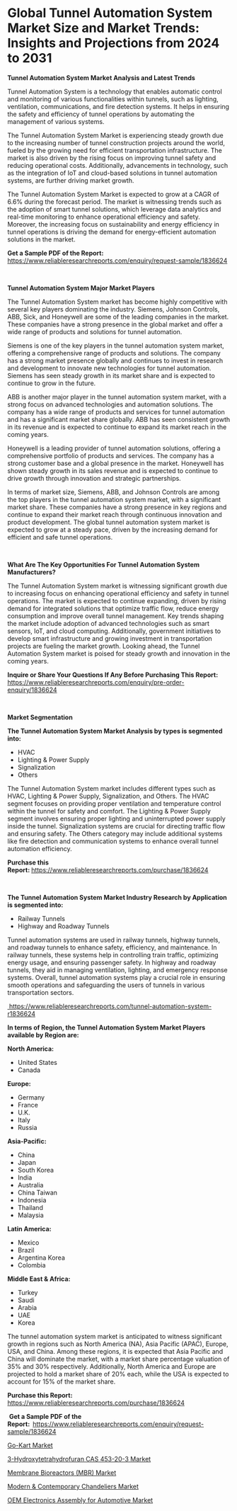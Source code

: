 <p><h1>Global Tunnel Automation System Market Size and Market Trends: Insights and Projections from 2024 to 2031</h1></p><p><strong>Tunnel Automation System Market Analysis and Latest Trends</strong></p>
<p><p>Tunnel Automation System is a technology that enables automatic control and monitoring of various functionalities within tunnels, such as lighting, ventilation, communications, and fire detection systems. It helps in ensuring the safety and efficiency of tunnel operations by automating the management of various systems.</p><p>The Tunnel Automation System Market is experiencing steady growth due to the increasing number of tunnel construction projects around the world, fueled by the growing need for efficient transportation infrastructure. The market is also driven by the rising focus on improving tunnel safety and reducing operational costs. Additionally, advancements in technology, such as the integration of IoT and cloud-based solutions in tunnel automation systems, are further driving market growth.</p><p>The Tunnel Automation System Market is expected to grow at a CAGR of 6.6% during the forecast period. The market is witnessing trends such as the adoption of smart tunnel solutions, which leverage data analytics and real-time monitoring to enhance operational efficiency and safety. Moreover, the increasing focus on sustainability and energy efficiency in tunnel operations is driving the demand for energy-efficient automation solutions in the market.</p></p>
<p><strong>Get a Sample PDF of the Report:&nbsp;</strong> <a href="https://www.reliableresearchreports.com/enquiry/request-sample/1836624">https://www.reliableresearchreports.com/enquiry/request-sample/1836624</a></p>
<p>&nbsp;</p>
<p><strong>Tunnel Automation System Major Market Players</strong></p>
<p><p>The Tunnel Automation System market has become highly competitive with several key players dominating the industry. Siemens, Johnson Controls, ABB, Sick, and Honeywell are some of the leading companies in the market. These companies have a strong presence in the global market and offer a wide range of products and solutions for tunnel automation.</p><p>Siemens is one of the key players in the tunnel automation system market, offering a comprehensive range of products and solutions. The company has a strong market presence globally and continues to invest in research and development to innovate new technologies for tunnel automation. Siemens has seen steady growth in its market share and is expected to continue to grow in the future.</p><p>ABB is another major player in the tunnel automation system market, with a strong focus on advanced technologies and automation solutions. The company has a wide range of products and services for tunnel automation and has a significant market share globally. ABB has seen consistent growth in its revenue and is expected to continue to expand its market reach in the coming years.</p><p>Honeywell is a leading provider of tunnel automation solutions, offering a comprehensive portfolio of products and services. The company has a strong customer base and a global presence in the market. Honeywell has shown steady growth in its sales revenue and is expected to continue to drive growth through innovation and strategic partnerships.</p><p>In terms of market size, Siemens, ABB, and Johnson Controls are among the top players in the tunnel automation system market, with a significant market share. These companies have a strong presence in key regions and continue to expand their market reach through continuous innovation and product development. The global tunnel automation system market is expected to grow at a steady pace, driven by the increasing demand for efficient and safe tunnel operations.</p></p>
<p>&nbsp;</p>
<p><strong>What Are The Key Opportunities For Tunnel Automation System Manufacturers?</strong></p>
<p><p>The Tunnel Automation System market is witnessing significant growth due to increasing focus on enhancing operational efficiency and safety in tunnel operations. The market is expected to continue expanding, driven by rising demand for integrated solutions that optimize traffic flow, reduce energy consumption and improve overall tunnel management. Key trends shaping the market include adoption of advanced technologies such as smart sensors, IoT, and cloud computing. Additionally, government initiatives to develop smart infrastructure and growing investment in transportation projects are fueling the market growth. Looking ahead, the Tunnel Automation System market is poised for steady growth and innovation in the coming years.</p></p>
<p><strong>Inquire or Share Your Questions If Any Before Purchasing This Report:</strong> <a href="https://www.reliableresearchreports.com/enquiry/pre-order-enquiry/1836624">https://www.reliableresearchreports.com/enquiry/pre-order-enquiry/1836624</a></p>
<p>&nbsp;</p>
<p><strong>Market Segmentation</strong></p>
<p><strong>The Tunnel Automation System Market Analysis by types is segmented into:</strong></p>
<p><ul><li>HVAC</li><li>Lighting & Power Supply</li><li>Signalization</li><li>Others</li></ul></p>
<p><p>The Tunnel Automation System market includes different types such as HVAC, Lighting & Power Supply, Signalization, and Others. The HVAC segment focuses on providing proper ventilation and temperature control within the tunnel for safety and comfort. The Lighting & Power Supply segment involves ensuring proper lighting and uninterrupted power supply inside the tunnel. Signalization systems are crucial for directing traffic flow and ensuring safety. The Others category may include additional systems like fire detection and communication systems to enhance overall tunnel automation efficiency.</p></p>
<p><strong>Purchase this Report:&nbsp;</strong><a href="https://www.reliableresearchreports.com/purchase/1836624">https://www.reliableresearchreports.com/purchase/1836624</a></p>
<p>&nbsp;</p>
<p><strong>The Tunnel Automation System Market Industry Research by Application is segmented into:</strong></p>
<p><ul><li>Railway Tunnels</li><li>Highway and Roadway Tunnels</li></ul></p>
<p><p>Tunnel automation systems are used in railway tunnels, highway tunnels, and roadway tunnels to enhance safety, efficiency, and maintenance. In railway tunnels, these systems help in controlling train traffic, optimizing energy usage, and ensuring passenger safety. In highway and roadway tunnels, they aid in managing ventilation, lighting, and emergency response systems. Overall, tunnel automation systems play a crucial role in ensuring smooth operations and safeguarding the users of tunnels in various transportation sectors.</p></p>
<p><a href="https://www.reliableresearchreports.com/tunnel-automation-system-r1836624">&nbsp;https://www.reliableresearchreports.com/tunnel-automation-system-r1836624</a></p>
<p><strong>In terms of Region, the Tunnel Automation System Market Players available by Region are:</strong></p>
<p>
    <p> <strong> North America: </strong>
        <ul>
            <li>United States</li>
            <li>Canada</li>
        </ul>
        </p> 
    <p> <strong> Europe: </strong>
        <ul>
            <li>Germany</li>
            <li>France</li>
            <li>U.K.</li>
            <li>Italy</li>
            <li>Russia</li>
        </ul>
        </p> 
    <p> <strong> Asia-Pacific: </strong>
        <ul>
            <li>China</li>
            <li>Japan</li>
            <li>South Korea</li>
            <li>India</li>
            <li>Australia</li>
            <li>China Taiwan</li>
            <li>Indonesia</li>
            <li>Thailand</li>
            <li>Malaysia</li>
        </ul>
        </p> 
    <p> <strong> Latin America: </strong>
        <ul>
            <li>Mexico</li>
            <li>Brazil</li>
            <li>Argentina Korea</li>
            <li>Colombia</li>
        </ul>
        </p> 
    <p> <strong> Middle East & Africa: </strong>
        <ul>
            <li>Turkey</li>
            <li>Saudi</li>
            <li>Arabia</li>
            <li>UAE</li>
            <li>Korea</li>
        </ul>
    </p>
    </p>
<p><p>The tunnel automation system market is anticipated to witness significant growth in regions such as North America (NA), Asia Pacific (APAC), Europe, USA, and China. Among these regions, it is expected that Asia Pacific and China will dominate the market, with a market share percentage valuation of 35% and 30% respectively. Additionally, North America and Europe are projected to hold a market share of 20% each, while the USA is expected to account for 15% of the market share.</p></p>
<p><strong>Purchase this Report: </strong><a href="https://www.reliableresearchreports.com/purchase/1836624">https://www.reliableresearchreports.com/purchase/1836624</a></p>
<p>&nbsp;<strong>Get a Sample PDF of the Report:&nbsp;&nbsp;</strong><a href="https://www.reliableresearchreports.com/enquiry/request-sample/1836624">https://www.reliableresearchreports.com/enquiry/request-sample/1836624</a></p>
<p><strong></strong></p>
<p><p><a href="https://www.linkedin.com/pulse/navigating-global-go-kart-market-landscape-trends-forecasts-nkmdf">Go-Kart Market</a></p><p><a href="https://github.com/trameciabutler45/Market-Research-Report-List-1/blob/main/3-hydroxytetrahydrofuran-cas-453-20-3-market.md">3-Hydroxytetrahydrofuran CAS 453-20-3 Market</a></p><p><a href="https://www.linkedin.com/pulse/strategic-insights-global-membrane-bioreactors-mbr-market-ruooe">Membrane Bioreactors (MBR) Market</a></p><p><a href="https://github.com/avakerr6577/Market-Research-Report-List-1/blob/main/modern-contemporary-chandeliers-market.md">Modern & Contemporary Chandeliers Market</a></p><p><a href="https://issuu.com/reportprime-2/docs/oem-electronics-assembly-for-automotive-market-siz">OEM Electronics Assembly for Automotive Market</a></p></p>
